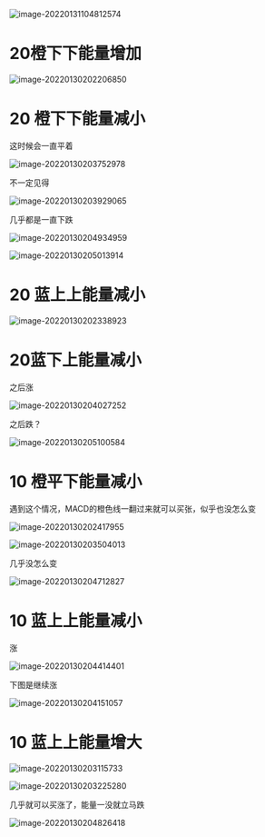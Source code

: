 ![image-20220131104812574](D:\whatsoever\投资\image-20220131104812574.png)

# 20橙下下能量增加

![image-20220130202206850](D:\whatsoever\投资\image-20220130202206850.png)

# 20 橙下下能量减小

这时候会一直平着

![image-20220130203752978](D:\whatsoever\投资\image-20220130203752978.png)

不一定见得

![image-20220130203929065](D:\whatsoever\投资\image-20220130203929065.png)

几乎都是一直下跌

![image-20220130204934959](D:\whatsoever\投资\image-20220130204934959.png)



![image-20220130205013914](D:\whatsoever\投资\image-20220130205013914.png)

# 20 蓝上上能量减小

![image-20220130202338923](D:\whatsoever\投资\image-20220130202338923.png)

# 20蓝下上能量减小

之后涨

![image-20220130204027252](D:\whatsoever\投资\image-20220130204027252.png)

之后跌？

![image-20220130205100584](D:\whatsoever\投资\image-20220130205100584.png)



# 10 橙平下能量减小

遇到这个情况，MACD的橙色线一翻过来就可以买张，似乎也没怎么变

![image-20220130202417955](D:\whatsoever\投资\image-20220130202417955.png)



![image-20220130203504013](D:\whatsoever\投资\image-20220130203504013.png)

几乎没怎么变

![image-20220130204712827](D:\whatsoever\投资\image-20220130204712827.png)

# 10 蓝上上能量减小

涨

![image-20220130204414401](D:\whatsoever\投资\image-20220130204414401.png)

下图是继续涨

![image-20220130204151057](D:\whatsoever\投资\image-20220130204151057.png)

# 10 蓝上上能量增大

![image-20220130203115733](D:\whatsoever\投资\image-20220130203115733.png)

![image-20220130203225280](D:\whatsoever\投资\image-20220130203225280.png)

几乎就可以买涨了，能量一没就立马跌

![image-20220130204826418](D:\whatsoever\投资\image-20220130204826418.png)

